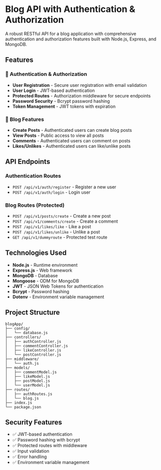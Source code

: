 # Blog API with Authentication & Authorization

A robust RESTful API for a blog application with comprehensive authentication and authorization features built with Node.js, Express, and MongoDB.

## Features

### 🔐 Authentication & Authorization
- **User Registration** - Secure user registration with email validation
- **User Login** - JWT-based authentication
- **Protected Routes** - Authorization middleware for secure endpoints
- **Password Security** - Bcrypt password hashing
- **Token Management** - JWT tokens with expiration

### 📝 Blog Features
- **Create Posts** - Authenticated users can create blog posts
- **View Posts** - Public access to view all posts
- **Comments** - Authenticated users can comment on posts
- **Likes/Unlikes** - Authenticated users can like/unlike posts

## API Endpoints

### Authentication Routes
- `POST /api/v1/auth/register` - Register a new user
- `POST /api/v1/auth/login` - Login user

### Blog Routes (Protected)
- `POST /api/v1/posts/create` - Create a new post
- `POST /api/v1/comments/create` - Create a comment
- `POST /api/v1/likes/like` - Like a post
- `POST /api/v1/likes/unlike` - Unlike a post
- `GET /api/v1/dummyroute` - Protected test route


## Technologies Used

- **Node.js** - Runtime environment
- **Express.js** - Web framework
- **MongoDB** - Database
- **Mongoose** - ODM for MongoDB
- **JWT** - JSON Web Tokens for authentication
- **Bcrypt** - Password hashing
- **Dotenv** - Environment variable management

## Project Structure

```
blogApp/
├── config/
│   └── database.js
├── controllers/
│   ├── authController.js
│   ├── commentController.js
│   ├── likeController.js
│   └── postController.js
├── middleware/
│   └── auth.js
├── models/
│   ├── commentModel.js
│   ├── likeModel.js
│   ├── postModel.js
│   └── userModel.js
├── routes/
│   ├── authRoutes.js
│   └── blog.js
├── index.js
└── package.json
```

## Security Features

- ✅ JWT-based authentication
- ✅ Password hashing with bcrypt
- ✅ Protected routes with middleware
- ✅ Input validation
- ✅ Error handling
- ✅ Environment variable management
